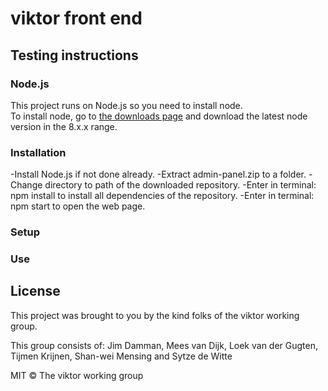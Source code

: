 # viktor front end


## Testing instructions
### Node.js
This project runs on Node.js so you need to install node.  
To install node, go to [the downloads page](https://nodejs.org/en/download/) and download the latest node version in the 8.x.x range.

### Installation

-Install Node.js if not done already.
-Extract admin-panel.zip to a folder.
-Change directory to path of the downloaded repository.
-Enter in terminal: npm install to install all dependencies of the repository.
-Enter in terminal: npm start to open the web page.

### Setup


### Use


## License
This project was brought to you by the kind folks of the viktor working group.

This group consists of: Jim Damman, Mees van Dijk, Loek van der Gugten, Tijmen Krijnen, Shan-wei Mensing and Sytze de Witte

MIT © The viktor working group
